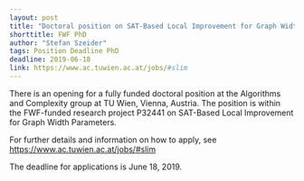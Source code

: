 ```yaml
---
layout: post
title: "Doctoral position on SAT-Based Local Improvement for Graph Width Parameters"
shorttitle: FWF PhD
author: "Stefan Szeider"
tags: Position Deadline PhD
deadline: 2019-06-18
link: https://www.ac.tuwien.ac.at/jobs/#slim
---
```


There is an opening for a fully funded doctoral position at the Algorithms and Complexity group at TU Wien, Vienna, Austria. The position is within the FWF-funded research project P32441 on SAT-Based Local Improvement for Graph Width Parameters. 

For further details and information on how to apply, see https://www.ac.tuwien.ac.at/jobs/#slim 

The deadline for applications is June 18, 2019.